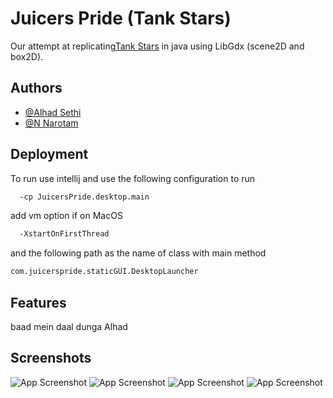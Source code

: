 # Juicers Pride (Tank Stars)

Our attempt at replicating[Tank Stars](https://apps.apple.com/us/app/tank-stars/id1347123739) in java using
LibGdx (scene2D and box2D). 


## Authors

- [@Alhad Sethi](https://github.com/Alhad-Sethi)
- [@N Narotam](https://github.com/greasyfinger)


## Deployment

To run use intellij and use the following configuration to run

```bash
  -cp JuicersPride.desktop.main
```

add vm option if on MacOS
```bash
  -XstartOnFirstThread
```
and the following path as the name of class with main method

```bash
com.juicerspride.staticGUI.DesktopLauncher
```
## Features

baad mein daal dunga Alhad

## Screenshots

![App Screenshot](https://github.com/greasyfinger/juicers_pride/blob/main/assets/lobbyscron.png?raw=true)
![App Screenshot](https://github.com/greasyfinger/juicers_pride/blob/main/assets/popscron.png?raw=true)
![App Screenshot](https://github.com/greasyfinger/juicers_pride/blob/main/assets/savescron.png?raw=true)
![App Screenshot](https://github.com/greasyfinger/juicers_pride/blob/main/assets/gamescron.png?raw=true)

